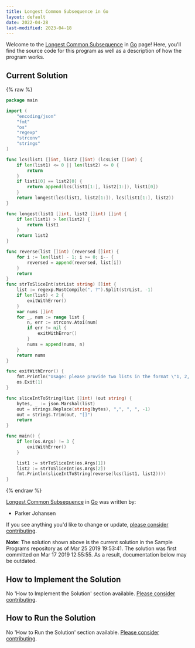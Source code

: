 ```yaml
---
title: Longest Common Subsequence in Go
layout: default
date: 2022-04-28
last-modified: 2023-04-18
---
```


Welcome to the [Longest Common Subsequence](https://sampleprograms.io/projects/longest-common-subsequence) in [Go](https://sampleprograms.io/languages/go) page! Here, you'll find the source code for this program as well as a description of how the program works.

## Current Solution

{% raw %}

```go
package main

import (
	"encoding/json"
	"fmt"
	"os"
	"regexp"
	"strconv"
	"strings"
)

func lcs(list1 []int, list2 []int) (lcsList []int) {
	if len(list1) <= 0 || len(list2) <= 0 {
		return
	}
	if list1[0] == list2[0] {
		return append(lcs(list1[1:], list2[1:]), list1[0])
	}
	return longest(lcs(list1, list2[1:]), lcs(list1[1:], list2))
}

func longest(list1 []int, list2 []int) []int {
	if len(list1) > len(list2) {
		return list1
	}
	return list2
}

func reverse(list []int) (reversed []int) {
	for i := len(list) - 1; i >= 0; i-- {
		reversed = append(reversed, list[i])
	}
	return
}
func strToSliceInt(strList string) []int {
	list := regexp.MustCompile(", ?").Split(strList, -1)
	if len(list) < 2 {
		exitWithError()
	}
	var nums []int
	for _, num := range list {
		n, err := strconv.Atoi(num)
		if err != nil {
			exitWithError()
		}
		nums = append(nums, n)
	}
	return nums
}

func exitWithError() {
	fmt.Println("Usage: please provide two lists in the format \"1, 2, 3, 4, 5\"")
	os.Exit(1)
}

func sliceIntToString(list []int) (out string) {
	bytes, _ := json.Marshal(list)
	out = strings.Replace(string(bytes), ",", ", ", -1)
	out = strings.Trim(out, "[]")
	return
}

func main() {
	if len(os.Args) != 3 {
		exitWithError()
	}

	list1 := strToSliceInt(os.Args[1])
	list2 := strToSliceInt(os.Args[2])
	fmt.Println(sliceIntToString(reverse(lcs(list1, list2))))
}
```

{% endraw %}

[Longest Common Subsequence](https://sampleprograms.io/projects/longest-common-subsequence) in [Go](https://sampleprograms.io/languages/go) was written by:

- Parker Johansen

If you see anything you'd like to change or update, [please consider contributing](https://github.com/TheRenegadeCoder/sample-programs).

**Note**: The solution shown above is the current solution in the Sample Programs repository as of Mar 25 2019 19:53:41. The solution was first committed on Mar 17 2019 12:55:55. As a result, documentation below may be outdated.

## How to Implement the Solution

No 'How to Implement the Solution' section available. [Please consider contributing](https://github.com/TheRenegadeCoder/sample-programs-website).

## How to Run the Solution

No 'How to Run the Solution' section available. [Please consider contributing](https://github.com/TheRenegadeCoder/sample-programs-website).